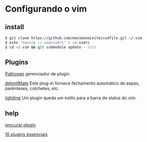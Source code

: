 # Configurando o vim

## install 
```bash
$ git clone https://github.com/maximanoLeite/vimfile.git ~/.vim
$ echo "source ~/.vim/vimrc" > ~/.vimrc
$ cd ~/.vim && git submodule update --init
```

## Plugins

[Pathogen](https://github.com/tpope/vim-pathogen) gerenciador de plugin. 

[delimitMate](https://github.com/Raimondi/delimitMate) Este plug-in fornece fechamento automático de aspas, parênteses, colchetes, etc.

[lightline](https://github.com/itchyny/lightline.vim)  Um plugin queda um estilo para a barra de status do vim.

## help

[procurar plugin](https://vimawesome.com/plugin/vim-multiple-cursors) 

[10 plugins essenciais](https://medium.com/@huntie/10-essential-vim-plugins-for-2018-39957190b7a9)


